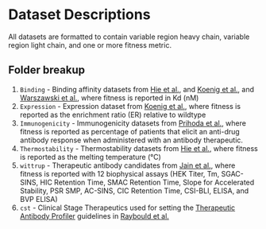 # Dataset Descriptions

All datasets are formatted to contain variable region heavy chain, variable region light chain, and one or more fitness metric.

## Folder breakup

1. `Binding` - Binding affinity datasets from [Hie et al.](https://www.nature.com/articles/s41587-023-01763-2), and [Koenig et al.](https://www.pnas.org/doi/10.1073/pnas.1613231114?url_ver=Z39.88-2003&rfr_id=ori:rid:crossref.org&rfr_dat=cr_pub%20%200pubmed), and [Warszawski et al.](https://journals.plos.org/ploscompbiol/article?id=10.1371/journal.pcbi.1007207), where fitness is reported in Kd (nM)
2. `Expression` - Expression dataset from [Koenig et al.](https://www.pnas.org/doi/10.1073/pnas.1613231114?url_ver=Z39.88-2003&rfr_id=ori:rid:crossref.org&rfr_dat=cr_pub%20%200pubmed), where fitness is reported as the enrichment ratio (ER) relative to wildtype
3. `Immunogenicity` - Immunogenicity datasets from [Prihoda et al.](https://www.tandfonline.com/doi/full/10.1080/19420862.2021.2020203), where fitness is reported as percentage of patients that elicit an anti-drug antibody response when administered with an antibody therapeutic.
4. `Thermostability` - Thermostability datasets from [Hie et al.](https://www.nature.com/articles/s41587-023-01763-2), where fitness is reported as the melting temperature (°C)
5. `wittrup` - Therapeutic antibody candidates from [Jain et al.](https://www.pnas.org/doi/10.1073/pnas.1616408114), where fitness is reported with 12 biophysical assays (HEK Titer, Tm, SGAC-SINS, HIC Retention Time, SMAC Retention Time, Slope for Accelerated Stability, PSR SMP, AC-SINS, CIC Retention Time, CSI-BLI, ELISA, and BVP ELISA)
6. `cst` - Clinical Stage Therapeutics used for setting the [Therapeutic Antibody Profiler](https://opig.stats.ox.ac.uk/webapps/sabdab-sabpred/sabpred/tap) guidelines in [Raybould et al.](https://www.pnas.org/doi/10.1073/pnas.1810576116)
